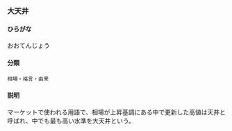 <div style="display:none;">

## [あ行](securities-terms?id=あ行)

</div>

### 大天井

#### ひらがな

おおてんじょう

#### 分類

`相場・格言・由来`

#### 説明

マーケットで使われる用語で、相場が上昇基調にある中で更新した高値は天井と呼ばれ、中でも最も高い水準を大天井という。

<div style="display:none;">

## [か行](securities-terms?id=か行)
## [さ行](securities-terms?id=さ行)
## [た行](securities-terms?id=た行)
## [な行](securities-terms?id=な行)
## [は行](securities-terms?id=は行)
## [ま行](securities-terms?id=ま行)
## [や行](securities-terms?id=や行)
## [ら行](securities-terms?id=ら行)
## [わ行](securities-terms?id=わ行)
## [英数字・記号](securities-terms?id=英数字・記号)

</div>

